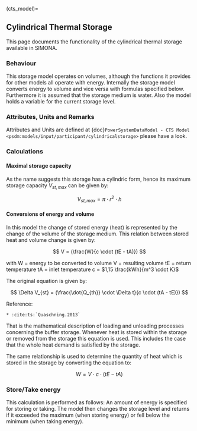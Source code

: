 (cts_model)=
## Cylindrical Thermal Storage
This page documents the functionality of the cylindrical thermal storage available in SIMONA.

### Behaviour
This storage model operates on volumes, although the functions it provides for other models all operate with energy. Internally the storage model converts energy to volume and vice versa with formulas specified below. Furthermore it is assumed that the storage medium is water. Also the model holds a variable for the current storage level.

### Attributes, Units and Remarks

Attributes and Units are defined at {doc}`PowerSystemDataModel - CTS Model <psdm:models/input/participant/cylindricalstorage>` please have a look.

### Calculations
#### Maximal storage capacity
As the name suggests this storage has a cylindric form, hence its maximum storage capacity $V_{st, max}$ can be given by:

$$
V_{st, max} = \pi \cdot r^2 \cdot h
$$

#### Conversions of energy and volume

In this model the change of stored energy (heat) is represented by the change of the volume of the storage medium. This relation between stored heat and volume change is given by:

$$
V = (\frac{W}{c \cdot (tE - tA)})
$$

with
W = energy to be converted to volume
V = resulting volume
tE = return temperature
tA = inlet temperature
c = $1,15 \frac{kWh}{m^3 \cdot K}$

The original equation is given by:

$$
\Delta V_{st} = (\frac{\dot{Q_{th}} \cdot \Delta t}{c \cdot (tA - tE)})
$$

Reference:
```{eval-rst} 
* :cite:ts:`Quaschning.2013`
```

That is the mathematical description of loading and unloading processes concerning the buffer storage. Whenever heat is stored within the storage or removed from the storage this equation is used. This includes the case that the whole heat demand is satisfied by the storage.

The same relationship is used to determine the quantity of heat which is stored in the storage by converting the equation to:

$$
W = V \cdot c \cdot (tE - tA)
$$

### Store/Take energy

This calculation is performed as follows: An amount of energy is specified for storing or taking. The model then changes the storage level and returns if it exceeded the maximum (when storing energy) or fell below the minimum (when taking energy).
